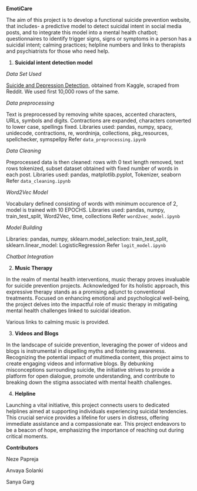 **EmotiCare**

The aim of this project is to develop a functional suicide prevention website, that includes- a predictive model to detect suicidal intent in social media posts, and to integrate this model into a mental health chatbot; questionnaires to identify trigger signs, signs or symptoms in a person has a suicidal intent; calming practices; helpline numbers and links to therapists and psychiatrists for those who need help.

1. **Suicidal intent detection model**

*Data Set Used*

[Suicide and Depression Detection](https://www.kaggle.com/datasets/nikhileswarkomati/suicide-watch), obtained from Kaggle, scraped from Reddit. We used first 10,000 rows of the same.

*Data preprocessing*

Text is preprocessed by removing white spaces, accented characters, URLs, symbols and digits. Contractions are expanded, characters converted to lower case, spellings fixed.
Libraries used: pandas, numpy, spacy, unidecode, contractions, re, wordninja, collections, pkg_resources, spellchecker, symspellpy
Refer `data_preprocessing.ipynb` 

*Data Cleaning*

Preprocessed data is then cleaned: rows with 0 text length removed, text rows tokenized, subset dataset obtained with fixed number of words in each post.
Libraries used: pandas, matplotlib.pyplot, Tokenizer, seaborn
Refer `data_cleaning.ipynb`

*Word2Vec Model*

Vocabulary defined consisting of words with minimum occurence of 2, model is trained with 10 EPOCHS.
Libraries used: pandas, numpy, train_test_split, Word2Vec, time, collections
Refer `word2vec_model.ipynb`

*Model Building*

Libraries: pandas, numpy, sklearn.model_selection: train_test_split, sklearn.linear_model: LogisticRegression 
Refer `logit_model.ipynb`

*Chatbot Integration*

2. **Music Therapy**

In the realm of mental health interventions, music therapy proves invaluable for suicide prevention projects. Acknowledged for its holistic approach, this expressive therapy stands as a promising adjunct to conventional treatments. Focused on enhancing emotional and psychological well-being, the project delves into the impactful role of music therapy in mitigating mental health challenges linked to suicidal ideation.

Various links to calming music is provided.

3. **Videos and Blogs**

In the landscape of suicide prevention, leveraging the power of videos and blogs is instrumental in dispelling myths and fostering awareness. Recognizing the potential impact of multimedia content, this project aims to create engaging videos and informative blogs. By debunking misconceptions surrounding suicide, the initiative strives to provide a platform for open dialogue, promote understanding, and contribute to breaking down the stigma associated with mental health challenges.

4. **Helpline**

Launching a vital initiative, this project connects users to dedicated helplines aimed at supporting individuals experiencing suicidal tendencies. This crucial service provides a lifeline for users in distress, offering immediate assistance and a compassionate ear. This project endeavors to be a beacon of hope, emphasizing the importance of reaching out during critical moments.

**Contributors**

Neze Papreja

Anvaya Solanki

Sanya Garg
